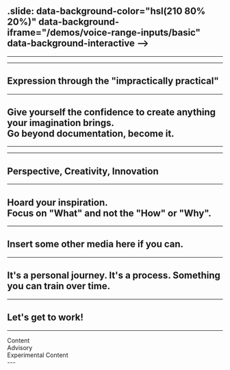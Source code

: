.slide: data-background-color="hsl(210 80% 20%)" data-background-iframe="/demos/voice-range-inputs/basic" data-background-interactive -->
---
<!-- .slide: data-background-color="hsl(210 80% 20%)" data-background-iframe="/demos/voice-range-inputs/accent-color" data-background-interactive -->
---
<!-- .slide: data-background-color="hsl(210 80% 20%)" data-background-iframe="/demos/voice-range-inputs/changing-accent-color" data-background-interactive -->
---
<!-- .slide: class="title-slide title-slide--top" data-background-color="hsl(210 80% 20%)" data-background-iframe="/demos/voice-range-inputs/eq-range-inputs" data-background-interactive -->
## Expression through the "impractically practical"
---
<!-- .slide: class="title-slide" -->
## Give yourself the confidence to create anything your imagination brings.<br>Go beyond documentation, become it.
---
<!-- .slide: data-background-video="/shared/video/handshake.mp4" data-background-video-loop="true" data-background-size="cover" data-background-video-muted="true" -->
---
## Perspective, Creativity, Innovation
---
<!-- .slide: class="title-slide" -->
## Hoard your inspiration.<br>Focus on "What" and not the "How" or "Why".
---
## Insert some other media here if you can.
---
<!-- .slide: class="title-slide title-slide--right" -->
## It's a personal journey. It's a process. Something you can train over time.
---
## Let's get to work!
---
<div class="content-warning">
  <div>Content</div>
  <div>Advisory</div>
  <div>Experimental Content</div>
</div>
---
<!-- End Creative Intro